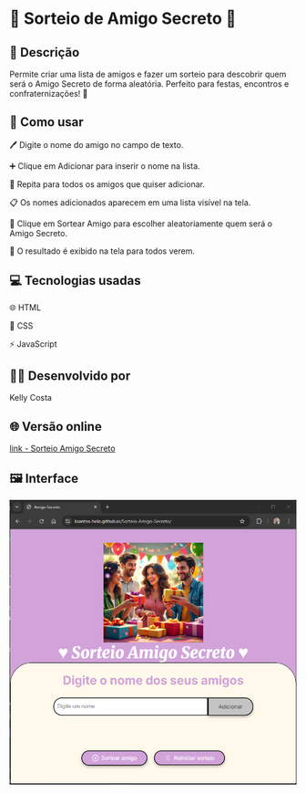 # 🎉 Sorteio de Amigo Secreto 🎁

## 📖 Descrição
Permite criar uma lista de amigos e fazer um sorteio para descobrir quem será o Amigo Secreto de forma aleatória. 
Perfeito para festas, encontros e confraternizações! 🎊


## 🚀 Como usar
🖊️ Digite o nome do amigo no campo de texto.

➕ Clique em Adicionar para inserir o nome na lista.

🔁 Repita para todos os amigos que quiser adicionar.

📋 Os nomes adicionados aparecem em uma lista visível na tela.

🎲  Clique em Sortear Amigo para escolher aleatoriamente quem será o Amigo Secreto.

🎉 O resultado é exibido na tela para todos verem.

## 💻 Tecnologias usadas
🌐 HTML

🎨 CSS

⚡ JavaScript

## 👩‍💻 Desenvolvido por
Kelly Costa

## 🌐 Versão online
[link - Sorteio Amigo Secreto](https://02-projeto-sorteio-amigo-secreto.vercel.app/)
##  🖼️ Interface

![Tela do projeto](assets/imagem_amigo_secreto.png)
